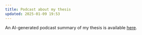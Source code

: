 ```yaml
---
title: Podcast about my thesis
updated: 2025-01-09 19:53
---
```


An AI-generated podcast summary of my thesis is available [here](/assets/ai_thesis_summary.wav).
